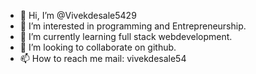 - 👋 Hi, I’m @Vivekdesale5429
- 👀 I’m interested in programming and Entrepreneurship.
- 🌱 I’m currently learning full stack webdevelopment.
- 💞️ I’m looking to collaborate on github.
- 📫 How to reach me mail: vivekdesale54

<!---
Vivekdesale5429/Vivekdesale5429 is a ✨ special ✨ repository because its `README.md` (this file) appears on your GitHub profile.
You can click the Preview link to take a look at your changes.
--->
